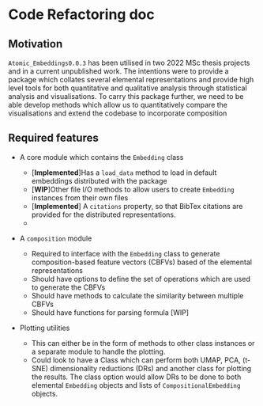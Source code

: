 # Code Refactoring doc

## Motivation

`Atomic_Embeddings0.0.3` has been utilised in two 2022 MSc thesis projects and in a current unpublished work. The intentions were to provide a package which collates several elemental representations and provide high level tools for both quantitative and qualitative analysis through statistical analysis and visualisations.
To carry this package further, we need to be able develop methods which allow us to quantitatively compare the visualisations and extend the codebase to incorporate composition

## Required features

* A core module which contains the `Embedding` class
    * [**Implemented**]Has a `load_data` method to load in default embeddings distributed with the package
    * [**WIP**]Other file I/O methods to allow users to create `Embedding` instances from their own files
    * [**Implemented**] A `citations` property, so that BibTex citations are provided for the distributed representations.
    *

* A `composition` module
    * Required to interface with the `Embedding` class to generate composition-based feature vectors (CBFVs) based of the elemental representations
    * Should have options to define the set of operations which are used to generate the CBFVs
    * Should have methods to calculate the similarity between multiple CBFVs
    * Should have functions for parsing formula [WIP]

* Plotting utilities
    * This can either be in the form of methods to other class instances or a separate module to handle the plotting.
    * Could look to have a Class which can perform both UMAP, PCA, (t-SNE) dimensionality reductions (DRs) and another class for plotting the results. The class option would allow DRs to be done to both elemental `Embedding` objects and lists of `CompositionalEmbedding` objects.
